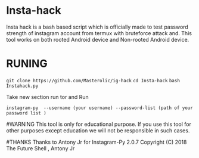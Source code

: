 # Insta-hack
Insta hack is a bash based script which is officially made to test password strength of instagram account from termux with bruteforce attack and. This tool works on both rooted Android device and Non-rooted Android device.

# RUNING
`git clone https://github.com/Masterolic/ig-hack`
`cd Insta-hack`
`bash Instahack.py`

Take new section run tor and Run

`instagram-py  --username (your username) --password-list (path of your password list )`

#WARNING
This tool is only for educational purpose. If you use this tool for other purposes except education we will not be responsible in such cases.

#THANKS 
Thanks to Antony Jr for Instagram-Py 2.0.7 
Copyright (C) 2018 The Future Shell , Antony Jr
